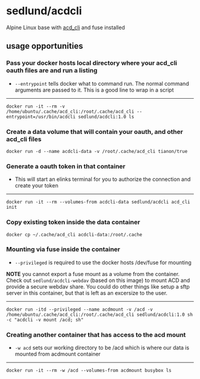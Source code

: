 # sedlund/acdcli

Alpine Linux base with [acd_cli](https://github.com/yadayada/acd_cli) and fuse installed

## usage opportunities

### Pass your docker hosts local directory where your acd_cli oauth files are and run a listing

* `--entrypoint` tells docker what to command run.  The normal command arguments are passed to it.  This is a good line to wrap in a script

----
    docker run -it --rm -v /home/ubuntu/.cache/acd_cli:/root/.cache/acd_cli --entrypoint=/usr/bin/acdcli sedlund/acdcli:1.0 ls

### Create a data volume that will contain your oauth, and other acd_cli files
    docker run -d --name acdcli-data -v /root/.cache/acd_cli tianon/true

### Generate a oauth token in that container

* This will start an elinks terminal for you to authorize the connection and create your token

----
    docker run -it --rm --volumes-from acdcli-data sedlund/acdcli acd_cli init

### Copy existing token inside the data container
    docker cp ~/.cache/acd_cli acdcli-data:/root/.cache

### Mounting via fuse inside the container
* `--privileged` is required to use the docker hosts /dev/fuse for mounting

**NOTE** you cannot export a fuse mount as a volume from the container.  Check out `sedlund/acdcli-webdav` (based on this image) to mount ACD and provide a secure webdav share.  You could do other things like setup a sftp server in this container, but that is left as an excersize to the user.

----
    docker run -itd --privileged --name acdmount -v /acd -v /home/ubuntu/.cache/acd_cli:/root/.cache/acd_cli sedlund/acdcli:1.0 sh -c "acdcli -v mount /acd; sh"

### Creating another container that has access to the acd mount

* `-w acd` sets our working directory to be /acd which is where our data is mounted from acdmount container                  

----              
    docker run -it --rm -w /acd --volumes-from acdmount busybox ls

